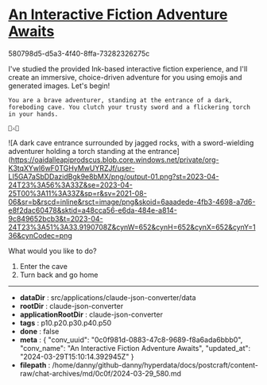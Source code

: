 # [An Interactive Fiction Adventure Awaits](https://claude.ai/chat/0c0f981d-0883-47c8-9689-f8a6ada6bbb0)

580798d5-d5a3-4f40-8ffa-73282326275c

 I've studied the provided Ink-based interactive fiction experience, and I'll create an immersive, choice-driven adventure for you using emojis and generated images. Let's begin!

```
You are a brave adventurer, standing at the entrance of a dark, foreboding cave. You clutch your trusty sword and a flickering torch in your hands.

🗻⚔️🔦
```

![A dark cave entrance surrounded by jagged rocks, with a sword-wielding adventurer holding a torch standing at the entrance](https://oaidalleapiprodscus.blob.core.windows.net/private/org-K3tqXYwl6wF0TGHyMwUYRZJf/user-LI5GA7aSbDDazidBgk9e8bMX/png/output-01.png?st=2023-04-24T23%3A56%3A33Z&se=2023-04-25T00%3A11%3A33Z&sp=r&sv=2021-08-06&sr=b&rscd=inline&rsct=image/png&skoid=6aaadede-4fb3-4698-a7d6-e8f2dac60478&sktid=a48cca56-e6da-484e-a814-9c849652bcb3&t=2023-04-24T23%3A51%3A33.9190708Z&cynW=652&cynH=652&cynX=652&cynY=136&cynCodec=png

What would you like to do?

1) Enter the cave
2) Turn back and go home

---

* **dataDir** : src/applications/claude-json-converter/data
* **rootDir** : claude-json-converter
* **applicationRootDir** : claude-json-converter
* **tags** : p10.p20.p30.p40.p50
* **done** : false
* **meta** : {
  "conv_uuid": "0c0f981d-0883-47c8-9689-f8a6ada6bbb0",
  "conv_name": "An Interactive Fiction Adventure Awaits",
  "updated_at": "2024-03-29T15:10:14.392945Z"
}
* **filepath** : /home/danny/github-danny/hyperdata/docs/postcraft/content-raw/chat-archives/md/0c0f/2024-03-29_580.md